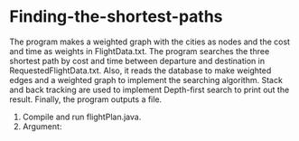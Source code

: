 # Finding-the-shortest-paths
The program makes a weighted graph with the cities as nodes and the cost and time as weights in FlightData.txt. 
The program searches the three shortest path by cost and time between departure and destination in RequestedFlightData.txt. Also, it reads the database to make weighted edges and a weighted graph to implement the searching algorithm. Stack and back tracking are used to implement Depth-first search to print out the result. Finally, the program outputs a file.

1. Compile and run flightPlan.java.
2. Argument: <flight data> <requested data> <output file name>
